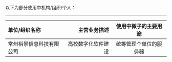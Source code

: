 以下为部分使用中机构/组织/个人：

---

|单位/组织名称|主营业务描述 |使用中微子的主要用途|
|:----|------:|:--------:|
|常州裕景信息科技有限公司|高校数字化软件建设|统筹管理个单位的服务器|